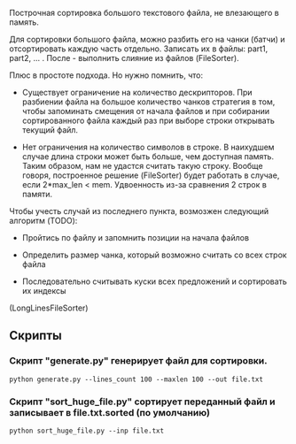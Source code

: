 
Построчная сортировка большого текстового файла, не влезающего в память.

Для сортировки большого файла, можно разбить его на чанки (батчи) и отсортировать каждую часть отдельно. Записать их в файлы: part1, part2, ... . После - выполнить слияние из файлов (FileSorter).

Плюс в простоте подхода. Но нужно помнить, что:

* Существует ограничение на количество дескрипторов. При разбиении файла на большое количество чанков стратегия в том, чтобы запоминать смещения от начала файлов и при собирании сортированного файла каждый раз при выборе строки открывать текущий файл.

* Нет ограничения на количество символов в строке. В наихудшем случае длина строки может быть больше, чем доступная память. Таким образом, нам не удастся считать такую строку. Вообще говоря, построенное решение (FileSorter) будет работать в случае, если 2*max_len < mem. Удвоенность из-за сравнения 2 строк в памяти.

Чтобы учесть случай из последнего пункта, возмозжен следующий алгоритм (TODO):

* Пройтись по файлу и запомнить позиции на начала файлов

* Определить размер чанка, который возможно считать со всех строк файла

* Последовательно считывать куски всех предложений и сортировать их индексы

(LongLinesFileSorter)

## Скрипты

### Скрипт "generate.py" генерирует файл для сортировки.

```console
python generate.py --lines_count 100 --maxlen 100 --out file.txt
```

### Скрипт "sort_huge_file.py" сортирует переданный файл и записывает в file.txt.sorted (по умолчанию)

```console
python sort_huge_file.py --inp file.txt
```

